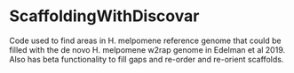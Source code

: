 # ScaffoldingWithDiscovar

Code used to find areas in H. melpomene reference genome that could be filled with the de novo H. melpomene w2rap genome in Edelman et al 2019. Also has beta functionality to fill gaps and re-order and re-orient scaffolds.
